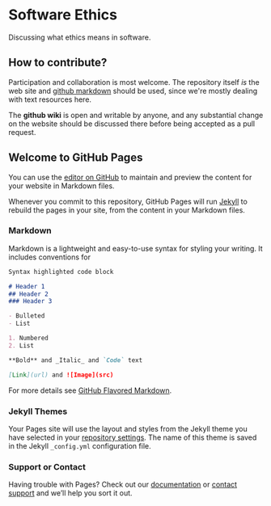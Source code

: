 # Software Ethics

Discussing what ethics means in software.


## How to contribute?

Participation and collaboration is most welcome. The repository itself *is* the web site and [github markdown](https://guides.github.com/features/mastering-markdown/) should be used, since we're mostly dealing with text resources here.

The **github wiki** is open and writable by anyone, and any substantial change on the website should be discussed there before being accepted as a pull request.


## Welcome to GitHub Pages

You can use the [editor on GitHub](https://github.com/borisbaldassari/software-ethics/edit/master/README.md) to maintain and preview the content for your website in Markdown files.

Whenever you commit to this repository, GitHub Pages will run [Jekyll](https://jekyllrb.com/) to rebuild the pages in your site, from the content in your Markdown files.

### Markdown

Markdown is a lightweight and easy-to-use syntax for styling your writing. It includes conventions for

```markdown
Syntax highlighted code block

# Header 1
## Header 2
### Header 3

- Bulleted
- List

1. Numbered
2. List

**Bold** and _Italic_ and `Code` text

[Link](url) and ![Image](src)
```

For more details see [GitHub Flavored Markdown](https://guides.github.com/features/mastering-markdown/).

### Jekyll Themes

Your Pages site will use the layout and styles from the Jekyll theme you have selected in your [repository settings](https://github.com/borisbaldassari/software-ethics/settings). The name of this theme is saved in the Jekyll `_config.yml` configuration file.

### Support or Contact

Having trouble with Pages? Check out our [documentation](https://help.github.com/categories/github-pages-basics/) or [contact support](https://github.com/contact) and we’ll help you sort it out.
